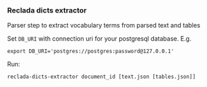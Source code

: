 ### Reclada dicts extractor

Parser step to extract vocabulary terms from parsed text and tables

Set `DB_URI` with connection uri for your postgresql database. E.g.

```
export DB_URI='postgres://postgres:password@127.0.0.1'
```

Run:
```
reclada-dicts-extractor document_id [text.json [tables.json]]

```